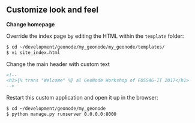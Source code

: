 ## Customize look and feel

**Change homepage**

Override the index page by editing the HTML within the `template` folder:

```bash
$ cd ~/development/geonode/my_geonode/my_geonode/templates/
$ vi site_index.html
```

Change the main header with custom text

```html
<!--
<h1>{% trans "Welcome" %} al GeoNode Workshop of FOSS4G-IT 2017</h1>
-->
```

Restart this custom application and open it up in the browser:

```bash
$ cd ~/development/geonode/my_geonode
$ python manage.py runserver 0.0.0.0:8000
```

